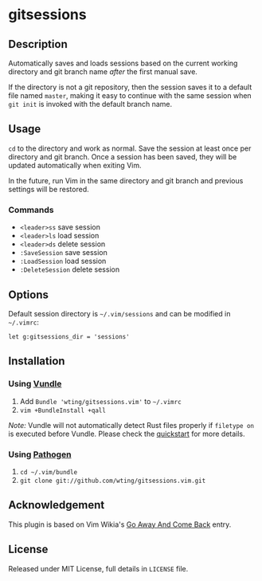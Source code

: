 # gitsessions

## Description

Automatically saves and loads sessions based on the current working directory
and git branch name *after* the first manual save.

If the directory is not a git repository, then the session saves it to a default
file named `master`, making it easy to continue with the same session when `git
init` is invoked with the default branch name.

## Usage

`cd` to the directory and work as normal. Save the session at least once per
directory and git branch. Once a session has been saved, they will be updated
automatically when exiting Vim.

In the future, run Vim in the same directory and git branch and previous
settings will be restored.

### Commands

- `<leader>ss` save session
- `<leader>ls` load session
- `<leader>ds` delete session
- `:SaveSession` save session
- `:LoadSession` load session
- `:DeleteSession` delete session

## Options

Default session directory is `~/.vim/sessions` and can be modified in `~/.vimrc`:

    let g:gitsessions_dir = 'sessions'

## Installation

### Using [Vundle][v]

1. Add `Bundle 'wting/gitsessions.vim'` to `~/.vimrc`
2. `vim +BundleInstall +qall`

*Note:* Vundle will not automatically detect Rust files properly if `filetype
on` is executed before Vundle. Please check the [quickstart][vqs] for more
details.

### Using [Pathogen][p]

1. `cd ~/.vim/bundle`
2. `git clone git://github.com/wting/gitsessions.vim.git`

## Acknowledgement

This plugin is based on Vim Wikia's [Go Away And Come Back][vw] entry.

## License

Released under MIT License, full details in `LICENSE` file.

[p]: https://github.com/tpope/vim-pathogen
[v]: https://github.com/gmarik/vundle
[vqs]: https://github.com/gmarik/vundle#quick-start
[vw]: http://vim.wikia.com/wiki/Go_away_and_come_back
